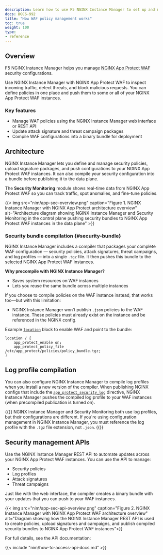 ```yaml
---
description: Learn how to use F5 NGINX Instance Manager to set up and manage NGINX App Protect WAF security policies.
docs: DOCS-992
title: "How WAF policy management works"
toc: true
weight: 100
type:
- reference
---
```


## Overview

F5 NGINX Instance Manager helps you manage [NGINX App Protect WAF](https://www.nginx.com/products/nginx-app-protect/web-application-firewall/) security configurations.

Use NGINX Instance Manager with NGINX App Protect WAF to inspect incoming traffic, detect threats, and block malicious requests. You can define policies in one place and push them to some or all of your NGINX App Protect WAF instances.

### Key features

- Manage WAF policies using the NGINX Instance Manager web interface or REST API  
- Update attack signature and threat campaign packages  
- Compile WAF configurations into a binary bundle for deployment  

## Architecture

NGINX Instance Manager lets you define and manage security policies, upload signature packages, and push configurations to your NGINX App Protect WAF instances. It can also compile your security configuration into a bundle before publishing it to the data plane.

The **Security Monitoring** module shows real-time data from NGINX App Protect WAF so you can track traffic, spot anomalies, and fine-tune policies.

{{< img src="nim/app-sec-overview.png" caption="Figure 1. NGINX Instance Manager with NGINX App Protect architecture overview" alt="Architecture diagram showing NGINX Instance Manager and Security Monitoring in the control plane pushing security bundles to NGINX App Protect WAF instances in the data plane" >}}

### Security bundle compilation {#security-bundle}

NGINX Instance Manager includes a compiler that packages your complete WAF configuration — security policies, attack signatures, threat campaigns, and log profiles — into a single `.tgz` file. It then pushes this bundle to the selected NGINX App Protect WAF instances.

**Why precompile with NGINX Instance Manager?**

- Saves system resources on WAF instances  
- Lets you reuse the same bundle across multiple instances  

If you choose to compile policies on the WAF instance instead, that works too—but with this limitation:

- NGINX Instance Manager won’t publish `.json` policies to the WAF instance. These policies must already exist on the instance and be referenced in the NGINX config.

Example [`location`](https://nginx.org/en/docs/http/ngx_http_core_module.html#location) block to enable WAF and point to the bundle:

```nginx
location / {
    app_protect_enable on;
    app_protect_policy_file /etc/app_protect/policies/policy_bundle.tgz;
}
```

## Log profile compilation

You can also configure NGINX Instance Manager to compile log profiles when you install a new version of the compiler. When publishing NGINX configs that include the [`app_protect_security_log`](https://docs.nginx.com/nginx-app-protect/logging-overview/security-log/#app_protect_security_log) directive, NGINX Instance Manager pushes the compiled log profile to your WAF instances (when precompiled publication is turned on).

{{<important>}}
NGINX Instance Manager and Security Monitoring both use log profiles, but their configurations are different. If you're using configuration management in NGINX Instance Manager, you must reference the log profile with the `.tgz` file extension, not `.json`.
{{</important>}}

## Security management APIs

Use the NGINX Instance Manager REST API to automate updates across your NGINX App Protect WAF instances. You can use the API to manage:

- Security policies  
- Log profiles  
- Attack signatures  
- Threat campaigns  

Just like with the web interface, the compiler creates a binary bundle with your updates that you can push to your WAF instances.

{{< img src="nim/app-sec-api-overview.png" caption="Figure 2. NGINX Instance Manager with NGINX App Protect WAF architecture overview" alt="Diagram showing how the NGINX Instance Manager REST API is used to create policies, upload signatures and campaigns, and publish compiled security bundles to NGINX App Protect WAF instances">}}

For full details, see the API documentation:

{{< include "nim/how-to-access-api-docs.md" >}}
